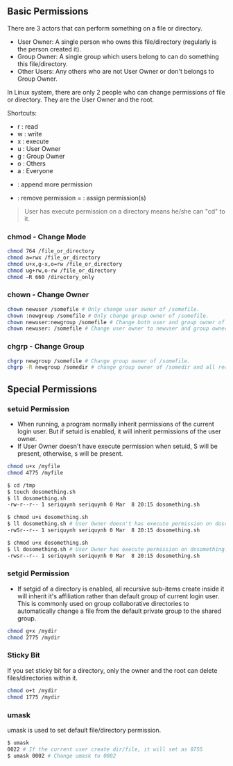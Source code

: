 ## Basic Permissions

There are 3 actors that can perform something on a file or directory.

- User Owner: A single person who owns this file/directory (regularly is the person created it).
- Group Owner: A single group which users belong to can do something this file/directory.
- Other Users: Any others who are not User Owner or don't belongs to Group Owner.

In Linux system, there are only 2 people who can change permissions of file or directory. They are the User Owner and the root.

Shortcuts:

- r : read
- w : write
- x : execute
- u : User Owner
- g : Group Owner
- o : Others
- a : Everyone

+ : append more permission
- : remove permission
= : assign permission(s)

> User has execute permission on a directory means he/she can "cd" to it.

### chmod - Change Mode

```bash
chmod 764 /file_or_directory
chmod a=rwx /file_or_directory
chmod u+x,g-x,o=rw /file_or_directory
chmod ug+rw,o-rw /file_or_directory
chmod –R 660 /directory_only
```

### chown - Change Owner

```bash
chown newuser /somefile # Only change user owner of /somefile.
chown :newgroup /somefile # Only change group owner of /somefile.
chown newuser:newgroup /somefile # Change both user and group owner of /somefile.
chown newuser: /somefile # Change user owner to newuser and group owner will be changed to the login group of the current user.
```

### chgrp - Change Group

```bash
chgrp newgroup /somefile # Change group owner of /somefile.
chgrp -R newgroup /somedir # change group owner of /somedir and all recursive sub items.
```

## Special Permissions

### setuid Permission

- When running, a program normally inherit permissions of the current login user. But if setuid is enabled, it will inherit permissions of the user owner.
- If User Owner doesn't have execute permission when setuid, S will be present, otherwise, s will be present.

```bash
chmod u+x /myfile
chmod 4775 /myfile
```

```bash
$ cd /tmp
$ touch dosomething.sh
$ ll dosomething.sh
-rw-r--r-- 1 seriquynh seriquynh 0 Mar  8 20:15 dosomething.sh

$ chmod u+s dosomething.sh
$ ll dosomething.sh # User Owner doesn't has execute permission on dosomething.sh, so S is present.
-rwSr--r-- 1 seriquynh seriquynh 0 Mar  8 20:15 dosomething.sh

$ chmod u+x dosomething.sh
$ ll dosomething.sh # User Owner has execute permission on dosomething.sh, so s is present.
-rwsr--r-- 1 seriquynh seriquynh 0 Mar  8 20:15 dosomething.sh
```

### setgid Permission

- If setgid of a directory is enabled, all recursive sub-items create inside it will inherit it's affiliation rather than default group of current login user. This is commonly used on
group collaborative directories to automatically change a file from the default private group to
the shared group.

```bash
chmod g+x /mydir
chmod 2775 /mydir
```

### Sticky Bit

If you set sticky bit for a directory, only the owner and the root can delete files/directories within it.

```bash
chmod o+t /mydir
chmod 1775 /mydir
```

### umask

umask is used to set default file/directory permission.

```bash
$ umask
0022 # If the current user create dir/file, it will set as 0755
$ umask 0002 # Change umask to 0002
```

